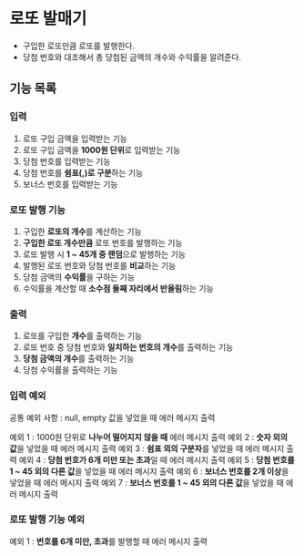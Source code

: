# 로또 발매기
- 구입한 로또만큼 로또를 발행한다.
- 당첨 번호와 대조해서 총 당첨된 금액의 개수와 수익률을 알려준다.

## 기능 목록

### 입력

1. 로또 구입 금액을 입력받는 기능
2. 로또 구입 금액을 **1000원 단위**로 입력받는 기능
3. 당첨 번호를 입력받는 기능
4. 당첨 번호를 **쉼표(,)로 구분**하는 기능
5. 보너스 번호를 입력받는 기능

### 로또 발행 기능

1. 구입한 **로또의 개수**를 계산하는 기능
2. **구입한 로또 개수만큼** 로또 번호를 발행하는 기능
3. 로또 발행 시 **1 ~ 45개 중 랜덤**으로 발행하는 기능
4. 발행된 로또 번호와 당첨 번호를 **비교**하는 기능
5. 당첨 금액의 **수익률**을 구하는 기능
6. 수익률을 계산할 때 **소수점 둘째 자리에서 반올림**하는 기능

### 출력

1. 로또를 구입한 **개수**를 출력하는 기능
2. 로또 번호 중 당첨 번호와 **일치하는 번호의 개수**를 출력하는 기능
3. **당첨 금액의 개수**를 출력하는 기능
4. 당첨 수익률을 출력하는 기능


### 입력 예외

공통 예외 사항 : null, empty 값을 넣었을 때 에러 메시지 출력

예외 1 : 1000원 단위로 **나누어 떨어지지 않을 때** 에러 메시지 출력
예외 2 : **숫자 외의 값**을 넣었을 때 에러 메시지 출력
예외 3 : **쉼표 외의 구분자**를 넣었을 때 에러 메시지 출력
예외 4 : **당첨 번호가 6개 미만 또는 초과**일 때 에러 메시지 출력
예외 5 : **당첨 번호를 1 ~ 45 외의 다른 값**을 넣었을 때 에러 메시지 출력
예외 6 : **보너스 번호를 2개 이상**을 넣었을 때 에러 메시지 출력
예외 7 : **보너스 번호를 1 ~ 45 외의 다른 값**을 넣었을 때 에러 메시지 출력

### 로또 발행 기능 예외

예외 1 : **번호를 6개 미만, 초과**를 발행할 때 에러 메시지 출력